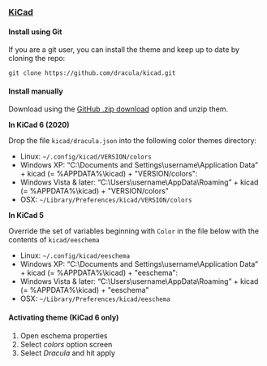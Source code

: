 ### [KiCad](https://kicad-pcb.org/)

#### Install using Git

If you are a git user, you can install the theme and keep up to date by cloning the repo:

    git clone https://github.com/dracula/kicad.git

#### Install manually

Download using the [GitHub .zip download](https://github.com/dracula/kicad/archive/master.zip) option and unzip them.

**In KiCad 6 (2020)**

Drop the file `kicad/dracula.json` into the following color themes directory:

* Linux: `~/.config/kicad/VERSION/colors`
* Windows XP: “C:\Documents and Settings\username\Application Data” + kicad (= %APPDATA%\kicad) + "VERSION/colors":
* Windows Vista & later: “C:\Users\username\AppData\Roaming” + kicad (= %APPDATA%\kicad) + "VERSION/colors"
* OSX: `~/Library/Preferences/kicad/VERSION/colors`

**In KiCad 5**

Override the set of variables beginning with `Color` in the file below with the contents of `kicad/eeschema`

* Linux: `~/.config/kicad/eeschema`
* Windows XP: “C:\Documents and Settings\username\Application Data” + kicad (= %APPDATA%\kicad) + "eeschema":
* Windows Vista & later: “C:\Users\username\AppData\Roaming” + kicad (= %APPDATA%\kicad) + "eeschema"
* OSX: `~/Library/Preferences/kicad/eeschema`

#### Activating theme (KiCad 6 only)

1. Open eschema properties
2. Select _colors_ option screen
3. Select _Dracula_ and hit apply
